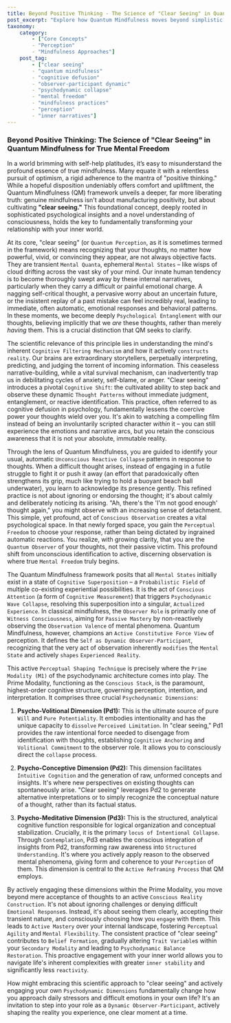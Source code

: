 ```yaml
---
title: Beyond Positive Thinking - The Science of "Clear Seeing" in Quantum Mindfulness for True Mental Freedom
post_excerpt: "Explore how Quantum Mindfulness moves beyond simplistic 'positive thinking' to embrace 'clear seeing' – a profound practice of observing thoughts without entanglement. Discover how this science-backed approach to perception, rooted in the Observer-Participant Dynamic, unlocks true mental freedom and transforms your relationship with internal narratives."
taxonomy:
    category:
        - ["Core Concepts"
        - "Perception"
        - "Mindfulness Approaches"]
    post_tag:
        - ["clear seeing"
        - "quantum mindfulness"
        - "cognitive defusion"
        - "observer-participant dynamic"
        - "psychodynamic collapse"
        - "mental freedom"
        - "mindfulness practices"
        - "perception"
        - "inner narratives"]
---
```

### Beyond Positive Thinking: The Science of "Clear Seeing" in Quantum Mindfulness for True Mental Freedom

In a world brimming with self-help platitudes, it’s easy to misunderstand the profound essence of true mindfulness. Many equate it with a relentless pursuit of optimism, a rigid adherence to the mantra of "positive thinking." While a hopeful disposition undeniably offers comfort and upliftment, the Quantum Mindfulness (QM) framework unveils a deeper, far more liberating truth: genuine mindfulness isn't about manufacturing positivity, but about cultivating **"clear seeing."** This foundational concept, deeply rooted in sophisticated psychological insights and a novel understanding of consciousness, holds the key to fundamentally transforming your relationship with your inner world.

At its core, "clear seeing" (or `Quantum Perception`, as it is sometimes termed in the framework) means recognizing that your thoughts, no matter how powerful, vivid, or convincing they appear, are not always objective facts. They are transient `Mental Quanta`, ephemeral `Mental States` – like wisps of cloud drifting across the vast sky of your mind. Our innate human tendency is to become thoroughly swept away by these internal narratives, particularly when they carry a difficult or painful emotional charge. A nagging self-critical thought, a pervasive worry about an uncertain future, or the insistent replay of a past mistake can feel incredibly real, leading to immediate, often automatic, emotional responses and behavioral patterns. In these moments, we become deeply `Psychological Entanglement` with our thoughts, believing implicitly that we *are* these thoughts, rather than merely *having* them. This is a crucial distinction that QM seeks to clarify.

The scientific relevance of this principle lies in understanding the mind's inherent `Cognitive Filtering Mechanism` and how it actively `constructs reality`. Our brains are extraordinary storytellers, perpetually interpreting, predicting, and judging the torrent of incoming information. This ceaseless narrative-building, while a vital survival mechanism, can inadvertently trap us in debilitating cycles of anxiety, self-blame, or anger. "Clear seeing" introduces a pivotal `Cognitive Shift`: the cultivated ability to step back and observe these dynamic `Thought Patterns` without immediate judgment, entanglement, or reactive identification. This practice, often referred to as cognitive defusion in psychology, fundamentally lessens the coercive power your thoughts wield over you. It's akin to watching a compelling film instead of being an involuntarily scripted character *within* it – you can still experience the emotions and narrative arcs, but you retain the conscious awareness that it is not your absolute, immutable reality.

Through the lens of Quantum Mindfulness, you are guided to identify your usual, automatic `Unconscious Reactive Collapse` patterns in response to thoughts. When a difficult thought arises, instead of engaging in a futile struggle to fight it or push it away (an effort that paradoxically often strengthens its grip, much like trying to hold a buoyant beach ball underwater), you learn to acknowledge its presence gently. This refined practice is not about ignoring or endorsing the thought; it's about calmly and deliberately noticing its arising. "Ah, there's the 'I'm not good enough' thought again," you might observe with an increasing sense of detachment. This simple, yet profound, act of `Conscious Observation` creates a vital psychological space. In that newly forged space, you gain the `Perceptual Freedom` to choose your response, rather than being dictated by ingrained automatic reactions. You realize, with growing clarity, that you are the `Quantum Observer` of your thoughts, not their passive victim. This profound shift from unconscious identification to active, discerning observation is where true `Mental Freedom` truly begins.

The Quantum Mindfulness framework posits that all `Mental States` initially exist in a state of `Cognitive Superposition` – a `Probabilistic Field` of multiple co-existing experiential possibilities. It is the act of `Conscious Attention` (a form of `Cognitive Measurement`) that triggers `Psychodynamic Wave Collapse`, resolving this superposition into a singular, `Actualized Experience`. In classical mindfulness, the `Observer Role` is primarily one of `Witness Consciousness`, aiming for `Passive Mastery` by non-reactively observing the `Observation Valence` of mental phenomena. Quantum Mindfulness, however, champions an `Active Constitutive Force View` of perception. It defines the `Self as Dynamic Observer-Participant`, recognizing that the very act of observation inherently `modifies` the `Mental State` and actively `shapes` `Experienced Reality`.

This active `Perceptual Shaping Technique` is precisely where the `Prime Modality (M1)` of the psychodynamic architecture comes into play. The Prime Modality, functioning as the `Conscious Stack`, is the paramount, highest-order cognitive structure, governing perception, intention, and interpretation. It comprises three crucial `Psychodynamic Dimensions`:

1.  **Psycho-Volitional Dimension (Pd1):** This is the ultimate source of pure `Will` and `Pure Potentiality`. It embodies intentionality and has the unique capacity to `dissolve` `Perceived Limitation`. In "clear seeing," Pd1 provides the raw intentional force needed to disengage from identification with thoughts, establishing `Cognitive Anchoring` and `Volitional Commitment` to the observer role. It allows you to consciously direct the `collapse` process.

2.  **Psycho-Conceptive Dimension (Pd2):** This dimension facilitates `Intuitive Cognition` and the generation of raw, unformed concepts and insights. It's where new perspectives on existing thoughts can spontaneously arise. "Clear seeing" leverages Pd2 to generate alternative interpretations or to simply recognize the conceptual nature of a thought, rather than its factual status.

3.  **Psycho-Meditative Dimension (Pd3):** This is the structured, analytical cognitive function responsible for logical organization and conceptual stabilization. Crucially, it is the primary `locus of Intentional Collapse`. Through `Contemplation`, Pd3 enables the conscious integration of insights from Pd2, transforming raw awareness into `Structured Understanding`. It's where you actively apply reason to the observed mental phenomena, giving form and coherence to your `Perception` of them. This dimension is central to the `Active Reframing Process` that QM employs.

By actively engaging these dimensions within the Prime Modality, you move beyond mere acceptance of thoughts to an active `Conscious Reality Construction`. It's not about ignoring challenges or denying difficult `Emotional Response`s. Instead, it's about seeing them clearly, accepting their transient nature, and consciously choosing how you `engage` with them. This leads to `Active Mastery` over your internal landscape, fostering `Perceptual Agility` and `Mental Flexibility`. The consistent practice of "clear seeing" contributes to `Belief Formation`, gradually altering `Trait Variable`s within your `Secondary Modality` and leading to `Psychodynamic Balance Restoration`. This proactive engagement with your inner world allows you to navigate life's inherent complexities with greater `inner stability` and significantly less `reactivity`.

How might embracing this scientific approach to "clear seeing" and actively engaging your own `Psychodynamic Dimensions` fundamentally change how you approach daily stressors and difficult emotions in your own life? It's an invitation to step into your role as a `Dynamic Observer-Participant`, actively shaping the reality you experience, one clear moment at a time.